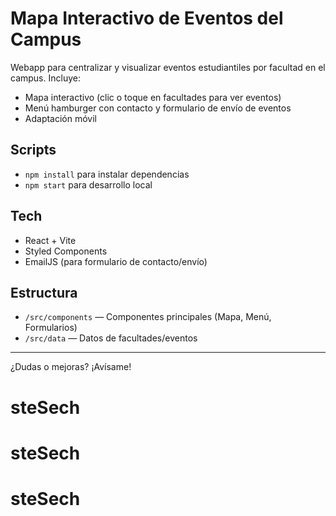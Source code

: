 # Mapa Interactivo de Eventos del Campus

Webapp para centralizar y visualizar eventos estudiantiles por facultad en el campus. Incluye:
- Mapa interactivo (clic o toque en facultades para ver eventos)
- Menú hamburger con contacto y formulario de envío de eventos
- Adaptación móvil

## Scripts
- `npm install` para instalar dependencias
- `npm start` para desarrollo local

## Tech
- React + Vite
- Styled Components
- EmailJS (para formulario de contacto/envío)

## Estructura
- `/src/components` — Componentes principales (Mapa, Menú, Formularios)
- `/src/data` — Datos de facultades/eventos

---
¿Dudas o mejoras? ¡Avísame!
# steSech
# steSech
# steSech
